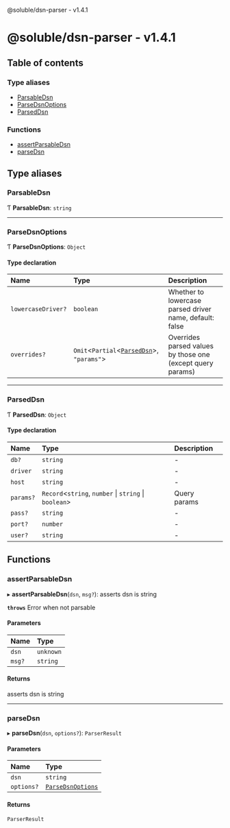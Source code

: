 @soluble/dsn-parser - v1.4.1

# @soluble/dsn-parser - v1.4.1

## Table of contents

### Type aliases

- [ParsableDsn](README.md#parsabledsn)
- [ParseDsnOptions](README.md#parsedsnoptions)
- [ParsedDsn](README.md#parseddsn)

### Functions

- [assertParsableDsn](README.md#assertparsabledsn)
- [parseDsn](README.md#parsedsn)

## Type aliases

### ParsableDsn

Ƭ **ParsableDsn**: `string`

___

### ParseDsnOptions

Ƭ **ParseDsnOptions**: `Object`

#### Type declaration

| Name | Type | Description |
| :------ | :------ | :------ |
| `lowercaseDriver?` | `boolean` | Whether to lowercase parsed driver name, default: false |
| `overrides?` | `Omit`<`Partial`<[`ParsedDsn`](README.md#parseddsn)\>, ``"params"``\> | Overrides parsed values by those one (except query params) |

___

### ParsedDsn

Ƭ **ParsedDsn**: `Object`

#### Type declaration

| Name | Type | Description |
| :------ | :------ | :------ |
| `db?` | `string` | - |
| `driver` | `string` | - |
| `host` | `string` | - |
| `params?` | `Record`<`string`, `number` \| `string` \| `boolean`\> | Query params |
| `pass?` | `string` | - |
| `port?` | `number` | - |
| `user?` | `string` | - |

## Functions

### assertParsableDsn

▸ **assertParsableDsn**(`dsn`, `msg?`): asserts dsn is string

**`throws`** Error when not parsable

#### Parameters

| Name | Type |
| :------ | :------ |
| `dsn` | `unknown` |
| `msg?` | `string` |

#### Returns

asserts dsn is string

___

### parseDsn

▸ **parseDsn**(`dsn`, `options?`): `ParserResult`

#### Parameters

| Name | Type |
| :------ | :------ |
| `dsn` | `string` |
| `options?` | [`ParseDsnOptions`](README.md#parsedsnoptions) |

#### Returns

`ParserResult`
